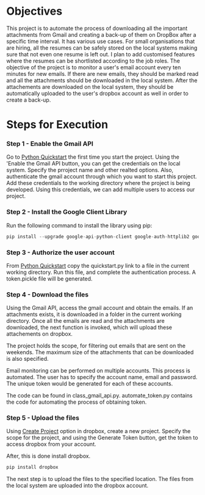 # Objectives
This project is to automate the process of downloading all the important attachments from Gmail and creating a back-up of them on DropBox after a specific time interval. It has various use cases. For small organisations that are hiring, all the resumes can be safely stored on the local systems making sure that not even one resume is left out. I plan to add customised features where the resumes can be shortlisted according to the job roles.
The objective of the project is to monitor a user's email account every ten minutes for new emails. If there are new emails, they should be marked read and all the attachments should be downloaded in the local system. After the attachements are downloaded on the local system, they should be automatically uploaded to the user's dropbox account as well in order to create a back-up.

# Steps for Execution
### Step 1 - Enable the Gmail API
 Go to [Python Quickstart](https://developers.google.com/gmail/api/quickstart/python) the first time you start the project. Using the 'Enable the Gmail API button, you can get the credentials on the local system. Specify the prroject name and other realted options. Also, authenticate the gmail account through which you want to start this project. Add these credentials to the working directory where the project is being developed. Using this credentials, we can add multiple users to access our project.

### Step 2 - Install the Google Client Library
Run the following command to install the library using pip:
``` python
pip install --upgrade google-api-python-client google-auth-httplib2 google-auth-oauthlib
```
### Step 3 - Authorize the user account 
From [Python Quickstart](https://developers.google.com/gmail/api/quickstart/python) copy the quickstart.py link to a file in the current working directory. Run this file, and complete the authentication process. A token.pickle file will be generated. 

### Step 4 - Download the files

Using the Gmail API, access the gmail account and obtain the emails. If an attachments exists, it is downloaded in a folder in the current working directory. Once all the emails are read and the attachments are downloaded, the next function is invoked, which will upload these attachements on dropbox. 

The project holds the scope, for filtering out emails that are sent on the weekends. The maximum size of the attachments that can be downloaded is also specified. 

Email monitoring can be performed on multiple accounts. This process is automated. The user has to specify the account name, email and password. The unique token would be generated for each of these accounts. 

The code can be found in class_gmail_api.py. automate_token.py contains the code for automating the process of obtaining token. 

### Step 5 - Upload the files

Using [Create Project](https://www.dropbox.com/developers/apps) option in dropbox, create a new project. Specify the scope for the project, and using the Generate Token button, get the token to access dropbox from your account. 

After, this is done install dropbox. 
 ```python
 pip install dropbox
 ```

The next step is to upload the files to the specified location. The files from the local system are uploaded into the dropbox account.

